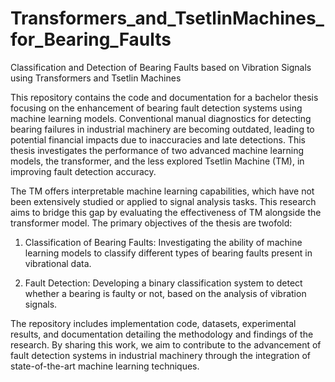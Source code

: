 # Transformers_and_TsetlinMachines_for_Bearing_Faults
Classification and Detection of Bearing Faults based on Vibration Signals using Transformers and Tsetlin Machines



This repository contains the code and documentation for a bachelor thesis focusing on the enhancement of bearing fault detection systems using machine learning models. Conventional manual diagnostics for detecting bearing failures in industrial machinery are becoming outdated, leading to potential financial impacts due to inaccuracies and late detections. This thesis investigates the performance of two advanced machine learning models, the transformer, and the less explored Tsetlin Machine (TM), in improving fault detection accuracy.

The TM offers interpretable machine learning capabilities, which have not been extensively studied or applied to signal analysis tasks. This research aims to bridge this gap by evaluating the effectiveness of TM alongside the transformer model. The primary objectives of the thesis are twofold:

1. Classification of Bearing Faults: Investigating the ability of machine learning models to classify different types of bearing faults present in vibrational data.

2. Fault Detection: Developing a binary classification system to detect whether a bearing is faulty or not, based on the analysis of vibration signals.

The repository includes implementation code, datasets, experimental results, and documentation detailing the methodology and findings of the research. By sharing this work, we aim to contribute to the advancement of fault detection systems in industrial machinery through the integration of state-of-the-art machine learning techniques.
